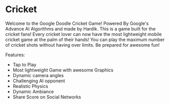 # Cricket

Welcome to the Google Doodle Cricket Game! Powered By Google's Advance AI Algorithms and made by Hardik. This is a game built for the cricket fans! Every cricket lover can now have the most lightweight mobile cricket game at the palm of their hands! You can play the maximum number of cricket shots without having over limits. Be prepared for awesome fun!


Features:
- Tap to Play
- Most lightweight Game with awesome Graphics
- Dynamic camera angles
- Challenging AI opponent
- Realistic Physics
- Dynamic Ambiance
- Share Score on Social Networks
